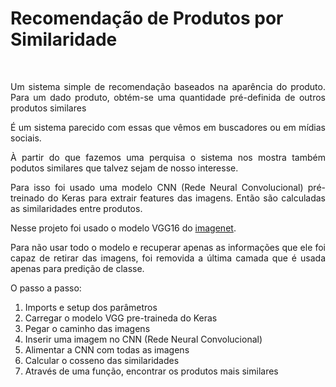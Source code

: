 <h1>Recomendação de Produtos por Similaridade</h1> 
<br>
<div align='justify'>
	<p>Um sistema simple de recomendação baseados na aparência do produto. Para um dado produto, obtém-se uma quantidade pré-definida de outros produtos similares</p>
	<p>É um sistema parecido com essas que vêmos em buscadores ou em mídias sociais.</p> 
	<p>À partir do que fazemos uma perquisa o sistema nos mostra também podutos similares que talvez sejam de nosso interesse.</p>
	<p>Para isso foi usado uma modelo CNN (Rede Neural Convolucional) pré-treinado do Keras para extrair features das imagens. Então são calculadas as similaridades entre produtos.</p>
	<p>Nesse projeto foi usado o modelo VGG16 do <a href='https://www.image-net.org/'>imagenet</a>.</p>
	<p>Para não usar todo o modelo e recuperar apenas as informações que ele foi capaz de retirar das imagens, foi removida a última camada que é usada apenas 
para predição de classe.</p>

</div>
<div>
	<p>O passo a passo:</p>
	<ol>
		<li>Imports e setup dos parâmetros</li>
		<li>Carregar o modelo VGG pre-traineda do Keras</li>
		<li>Pegar o caminho das imagens
		<li>Inserir uma imagem no CNN (Rede Neural Convolucional)</li>
		<li>Alimentar a CNN com todas as imagens</li>
		<li>Calcular o cosseno das similaridades</li>
		<li>Através de uma função, encontrar os produtos mais similares</li>
   </ol>
</div>
